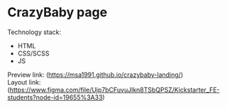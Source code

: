 # CrazyBaby page

Technology stack:
- HTML
- CSS/SCSS
- JS

Preview link: (https://msa1991.github.io/crazybaby-landing/)<br/>
Layout link: (https://www.figma.com/file/Ujp7bCFuvuJlkn8TSbQPSZ/Kickstarter_FE-students?node-id=19655%3A33)
